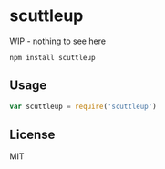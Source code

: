 # scuttleup

WIP - nothing to see here

```
npm install scuttleup
```

## Usage

``` js
var scuttleup = require('scuttleup')
```

## License

MIT
